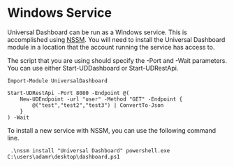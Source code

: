 # Windows Service

Universal Dashboard can be run as a Windows service. This is accomplished using [NSSM](https://nssm.cc/). You will need to install the Universal Dashboard module in a location that the account running the service has access to. 

The script that you are using should specify the -Port and -Wait parameters. You can use either Start-UDDashboard or Start-UDRestApi. 

```text
Import-Module UniversalDashboard

Start-UDRestApi -Port 8080 -Endpoint @(
    New-UDEndpoint -url "user" -Method "GET" -Endpoint {
        @("test","test2","test3") | ConvertTo-Json
    }
) -Wait

```

To install a new service with NSSM, you can use the following command line. 

```text
 .\nssm install "Universal Dashboard" powershell.exe C:\users\adamr\desktop\dashboard.ps1
```

